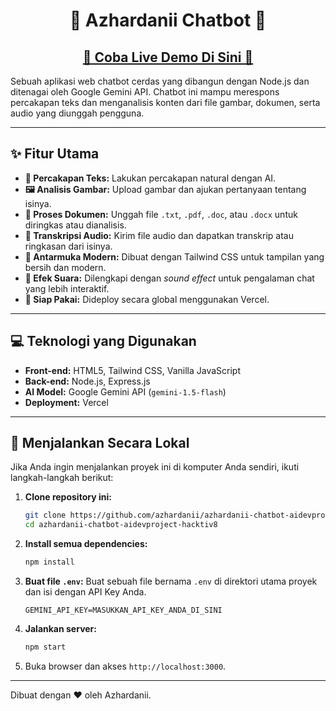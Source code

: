 <h1 align="center">🤖 Azhardanii Chatbot 🤖</h1>

<h2 align="center">
  <a href="https://azhardanii-chatbot.vercel.app/" target="_blank">
    <strong>🚀 Coba Live Demo Di Sini 🚀</strong>
  </a>
</h2>

Sebuah aplikasi web chatbot cerdas yang dibangun dengan Node.js dan ditenagai oleh Google Gemini API. Chatbot ini mampu merespons percakapan teks dan menganalisis konten dari file gambar, dokumen, serta audio yang diunggah pengguna.

---

## ✨ Fitur Utama

-   **💬 Percakapan Teks:** Lakukan percakapan natural dengan AI.
-   **🖼️ Analisis Gambar:** Upload gambar dan ajukan pertanyaan tentang isinya.
-   **📄 Proses Dokumen:** Unggah file `.txt`, `.pdf`, `.doc`, atau `.docx` untuk diringkas atau dianalisis.
-   **🎤 Transkripsi Audio:** Kirim file audio dan dapatkan transkrip atau ringkasan dari isinya.
-   **🎨 Antarmuka Modern:** Dibuat dengan Tailwind CSS untuk tampilan yang bersih dan modern.
-   **🎵 Efek Suara:** Dilengkapi dengan *sound effect* untuk pengalaman chat yang lebih interaktif.
-   **🚀 Siap Pakai:** Dideploy secara global menggunakan Vercel.

---

## 💻 Teknologi yang Digunakan

-   **Front-end:** HTML5, Tailwind CSS, Vanilla JavaScript
-   **Back-end:** Node.js, Express.js
-   **AI Model:** Google Gemini API (`gemini-1.5-flash`)
-   **Deployment:** Vercel

---

## 🚀 Menjalankan Secara Lokal

Jika Anda ingin menjalankan proyek ini di komputer Anda sendiri, ikuti langkah-langkah berikut:

1.  **Clone repository ini:**
    ```bash
    git clone https://github.com/azhardanii/azhardanii-chatbot-aidevproject-hacktiv8.git
    cd azhardanii-chatbot-aidevproject-hacktiv8
    ```

2.  **Install semua dependencies:**
    ```bash
    npm install
    ```

3.  **Buat file `.env`:**
    Buat sebuah file bernama `.env` di direktori utama proyek dan isi dengan API Key Anda.
    ```env
    GEMINI_API_KEY=MASUKKAN_API_KEY_ANDA_DI_SINI
    ```

4.  **Jalankan server:**
    ```bash
    npm start
    ```

5.  Buka browser dan akses `http://localhost:3000`.

---

Dibuat dengan ❤️ oleh Azhardanii.